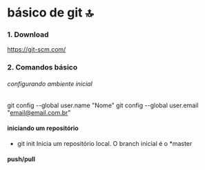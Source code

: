 # básico de git :top:

### 1. Download
https://git-scm.com/

### 2. Comandos básico

###### configurando ambiente inicial

git config --global user.name "Nome" 
git config --global user.email "email@email.com.br" 


#### iniciando um repositório
* git init 
Inicia um repositório local. O branch inicial é o *master

#### push/pull
